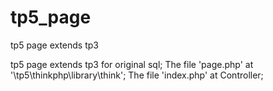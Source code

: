 # tp5_page
tp5 page extends tp3

tp5 page extends tp3 for original sql; 
The file 'page.php' at '\tp5\thinkphp\library\think';
The file 'index.php' at Controller;
